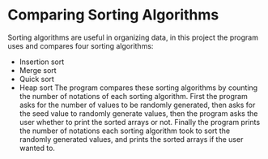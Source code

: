 # Comparing Sorting Algorithms

Sorting algorithms are useful in organizing data, in this project the program uses and compares four sorting algorithms:
- Insertion sort
- Merge sort
- Quick sort
- Heap sort 
The program compares these sorting algorithms by counting the number of notations of each sorting algorithm. First the program asks for the number of values to be randomly generated, then asks for the seed value to randomly generate values, then the program asks the user whether to print the sorted arrays or not. Finally the program prints the number of notations each sorting algorithm took to sort the randomly generated values, and prints the sorted arrays if the user wanted to.